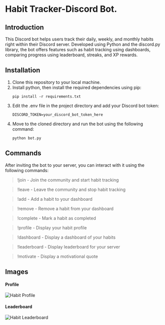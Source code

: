 # Habit Tracker-Discord Bot.

## Introduction
This Discord bot helps users track their daily, weekly, and monthly habits right within their Discord server. Developed using Python and the discord.py library, the bot offers features such as habit tracking using dashboards, comparing progress using leaderboard, streaks, and XP rewards.

## Installation
1. Clone this repository to your local machine.
2. Install python, then install the required dependencies using pip:
   ```
   pip install -r requirements.txt
   ```
3. Edit the .env file in the project directory and add your Discord bot token:
   ```
   DISCORD_TOKEN=your_discord_bot_token_here
   ```
4. Move to the cloned directory and run the bot using the following command:
   ```
   python bot.py
   ```

## Commands
After inviting the bot to your server, you can interact with it using the following commands:
> !join - Join the community and start habit tracking

> !leave - Leave the community and stop habit tracking

> !add <habit> - Add a habit to your dashboard

> !remove <ID> - Remove a habit from your dashboard

> !complete <ID> - Mark a habit as completed

> !profile - Display your habit profile

> !dashboard - Display a dashboard of your habits

> !leaderboard - Display leaderboard for your server

> !motivate - Display a motivational quote


## Images
#### Profile
![Habit Profile](https://i.ibb.co/PFHtGCk/profile.png)
#### Leaderboard
![Habit Leaderboard](https://i.ibb.co/28kmXFL/leaderboard.png)
